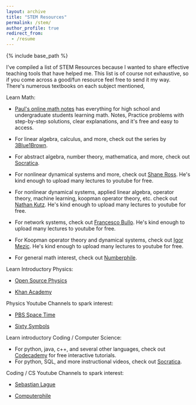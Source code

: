 ```yaml
---
layout: archive
title: "STEM Resources"
permalink: /stem/
author_profile: true
redirect_from:
  - /resume
---
```


{% include base_path %}

I've compiled a list of STEM Resources because I wanted to share effective teaching tools that have helped me. 
This list is of course not exhaustive, so if you come across a good/fun resource feel free to send it my way.  
There's numerous textbooks on each subject mentioned, 

Learn Math: 
- [Paul's online math notes](https://tutorial.math.lamar.edu/) has everything for high school and undergraduate students learning math.  Notes, Practice problems with step-by-step solutions, clear explanations, and it's free and easy to access.  

- For linear algebra, calculus, and more, check out the series by [3Blue1Brown](https://www.youtube.com/channel/UCYO_jab_esuFRV4b17AJtAw).

- For abstract algebra, number theory, mathematica, and more, check out [Socratica](https://www.youtube.com/@Socratica/playlists).

- For nonlinear dynamical systems and more, check out [Shane Ross](https://www.youtube.com/user/RossDynamicsLab).  He's kind enough to upload many lectures to youtube for free. 

- For nonlinear dynamical systems, applied linear algebra, operator theory, machine learning, koopman operator theory, etc. check out [Nathan Kutz](https://www.youtube.com/channel/UCoUOaSVYkTV6W4uLvxvgiFA).  He's kind enough to upload many lectures to youtube for free. 

- For network systems, check out [Francesco Bullo](https://www.youtube.com/results?search_query=francesco+bullo). He's kind enough to upload many lectures to youtube for free. 

- For Koopman operator theory and dynamical systems, check out [Igor Mezic](https://www.youtube.com/@igormezic5715/videos). He's kind enough to upload many lectures to youtube for free. 

- For general math interest, check out [Numberphile](https://www.youtube.com/@numberphile). 

Learn Introductory Physics: 
- [Open Source Physics](https://www.compadre.org/osp/EJSS//)

- [Khan Academy](https://www.khanacademy.org/science/physics)

Physics Youtube Channels to spark interest: 

- [PBS Space Time](https://www.youtube.com/c/pbsspacetime)

- [Sixty Symbols](https://www.youtube.com/user/sixtysymbols)

Learn introductory Coding / Computer Science:
- For python, java, c++, and several other languages, check out [Codecademy](https://www.codecademy.com/) for free interactive tutorials. 
- For python, SQL, and more instructional videos, check out [Socratica](https://www.youtube.com/@Socratica/playlists).

Coding / CS Youtube Channels to spark interest: 
- [Sebastian Lague](https://www.youtube.com/channel/UCmtyQOKKmrMVaKuRXz02jbQ)

- [Computerphile](https://www.youtube.com/channel/UC9-y-6csu5WGm29I7JiwpnA)


